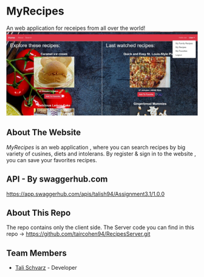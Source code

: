 # MyRecipes
An web application for receipes from all over the world! 
![mockup2 custom](https://raw.githubusercontent.com/taircohen94/RecipesClient/master/src/assets/home%20page.jpg)

## About The Website
*MyRecipes* is an web application , where you can search recipes by big variety of cusines, diets and intolerans.
By register & sign in to the website , you can save your favorites recipes.

## API - By swaggerhub.com
https://app.swaggerhub.com/apis/talish94/Assignment3.1/1.0.0

## About This Repo
The repo contains only the client side. The Server code you can find in this repo ->
https://github.com/taircohen94/RecipesServer.git

## Team Members
- [Tali Schvarz](https://github.com/talish94) - Developer 
